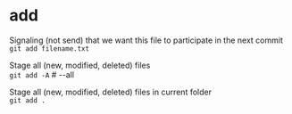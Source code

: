 # add

Signaling (not send) that we want this file to participate in the next commit  
`git add filename.txt`

Stage all (new, modified, deleted) files  
`git add -A` # --all

Stage all (new, modified, deleted) files in current folder  
`git add .`



